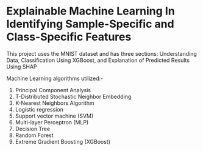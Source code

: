 # Explainable Machine Learning In Identifying Sample-Specific and Class-Specific Features

This project uses the MNIST dataset and has three sections: Understanding Data, Classification Using XGBoost, and Explanation of Predicted Results Using SHAP

Machine Learning algorithms utilized:-
1.	Principal Component Analysis
2.	T-Distributed Stochastic Neighbor Embedding
3.	K-Nearest Neighbors Algorithm
4.	Logistic regression
5.	Support vector machine (SVM)
6.	Multi-layer Perceptron (MLP)
7.	Decision Tree
8.	Random Forest
9.	Extreme Gradient Boosting (XGBoost)

   

